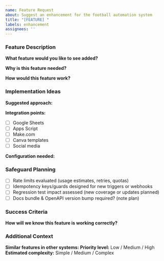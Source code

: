 ```yaml
---
name: Feature Request
about: Suggest an enhancement for the football automation system
title: "[FEATURE] "
labels: enhancement
assignees: ''
---
```


### Feature Description
**What feature would you like to see added?**

**Why is this feature needed?**

**How would this feature work?**

### Implementation Ideas
**Suggested approach:**

**Integration points:**
- [ ] Google Sheets
- [ ] Apps Script
- [ ] Make.com
- [ ] Canva templates
- [ ] Social media

**Configuration needed:**

### Safeguard Planning
- [ ] Rate limits evaluated (usage estimates, retries, quotas)
- [ ] Idempotency keys/guards designed for new triggers or webhooks
- [ ] Regression test impact assessed (new coverage or updates planned)
- [ ] Docs bundle & OpenAPI version bump required? (note plan)

### Success Criteria
**How will we know this feature is working correctly?**

### Additional Context
**Similar features in other systems:**
**Priority level:** Low / Medium / High
**Estimated complexity:** Simple / Medium / Complex
